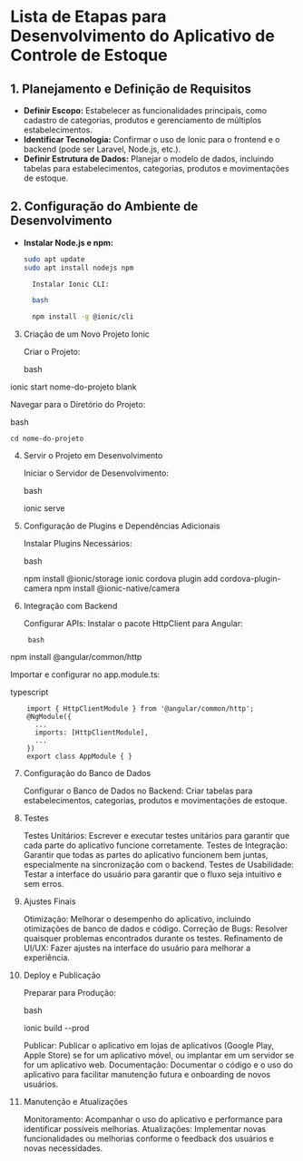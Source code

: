 
# Lista de Etapas para Desenvolvimento do Aplicativo de Controle de Estoque

## 1. Planejamento e Definição de Requisitos
- **Definir Escopo:** Estabelecer as funcionalidades principais, como cadastro de categorias, produtos e gerenciamento de múltiplos estabelecimentos.
- **Identificar Tecnologia:** Confirmar o uso de Ionic para o frontend e o backend (pode ser Laravel, Node.js, etc.).
- **Definir Estrutura de Dados:** Planejar o modelo de dados, incluindo tabelas para estabelecimentos, categorias, produtos e movimentações de estoque.

## 2. Configuração do Ambiente de Desenvolvimento
- **Instalar Node.js e npm:** 
  ```bash
  sudo apt update
  sudo apt install nodejs npm

    Instalar Ionic CLI:

    bash

    npm install -g @ionic/cli

3. Criação de um Novo Projeto Ionic

    Criar o Projeto:

    bash

ionic start nome-do-projeto blank

Navegar para o Diretório do Projeto:

bash

    cd nome-do-projeto

4. Servir o Projeto em Desenvolvimento

    Iniciar o Servidor de Desenvolvimento:

    bash

    ionic serve

5. Configuração de Plugins e Dependências Adicionais

    Instalar Plugins Necessários:

    bash

    npm install @ionic/storage
    ionic cordova plugin add cordova-plugin-camera
    npm install @ionic-native/camera

6. Integração com Backend

    Configurar APIs:
        Instalar o pacote HttpClient para Angular:

        bash

npm install @angular/common/http

Importar e configurar no app.module.ts:

typescript

        import { HttpClientModule } from '@angular/common/http';
        @NgModule({
          ...
          imports: [HttpClientModule],
          ...
        })
        export class AppModule { }

7. Configuração do Banco de Dados

    Configurar o Banco de Dados no Backend:
        Criar tabelas para estabelecimentos, categorias, produtos e movimentações de estoque.

8. Testes

    Testes Unitários: Escrever e executar testes unitários para garantir que cada parte do aplicativo funcione corretamente.
    Testes de Integração: Garantir que todas as partes do aplicativo funcionem bem juntas, especialmente na sincronização com o backend.
    Testes de Usabilidade: Testar a interface do usuário para garantir que o fluxo seja intuitivo e sem erros.

9. Ajustes Finais

    Otimização: Melhorar o desempenho do aplicativo, incluindo otimizações de banco de dados e código.
    Correção de Bugs: Resolver quaisquer problemas encontrados durante os testes.
    Refinamento de UI/UX: Fazer ajustes na interface do usuário para melhorar a experiência.

10. Deploy e Publicação

    Preparar para Produção:

    bash

    ionic build --prod

    Publicar: Publicar o aplicativo em lojas de aplicativos (Google Play, Apple Store) se for um aplicativo móvel, ou implantar em um servidor se for um aplicativo web.
    Documentação: Documentar o código e o uso do aplicativo para facilitar manutenção futura e onboarding de novos usuários.

11. Manutenção e Atualizações

    Monitoramento: Acompanhar o uso do aplicativo e performance para identificar possíveis melhorias.
    Atualizações: Implementar novas funcionalidades ou melhorias conforme o feedback dos usuários e novas necessidades.